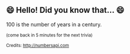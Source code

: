 ## :smile: Hello! Did you know that... :smile:
100 is the number of years in a century.

<sup>(come back in 5 minutes for the next trivia)</sup>


<sup>Credits: http://numbersapi.com</sup>
